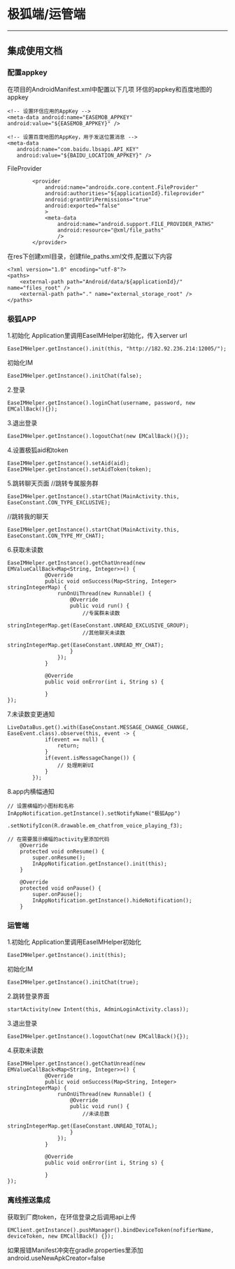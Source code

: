 # 极狐端/运管端
--------
## 集成使用文档

### 配置appkey
在项目的AndroidManifest.xml中配置以下几项
环信的appkey和百度地图的appkey
```
<!-- 设置环信应用的AppKey -->
<meta-data android:name="EASEMOB_APPKEY"  android:value="${EASEMOB_APPKEY}" />

<!-- 设置百度地图的AppKey，用于发送位置消息 -->
<meta-data
   android:name="com.baidu.lbsapi.API_KEY"
   android:value="${BAIDU_LOCATION_APPKEY}" />
```   

 FileProvider
```
        <provider
            android:name="androidx.core.content.FileProvider"
            android:authorities="${applicationId}.fileprovider"
            android:grantUriPermissions="true"
            android:exported="false"
            >
            <meta-data
                android:name="android.support.FILE_PROVIDER_PATHS"
                android:resource="@xml/file_paths"
                />
        </provider>
```
在res下创建xml目录，创建file_paths.xml文件,配置以下内容
```
<?xml version="1.0" encoding="utf-8"?>
<paths>
    <external-path path="Android/data/${applicationId}/" name="files_root" />
    <external-path path="." name="external_storage_root" />
</paths>
```

### 极狐APP
1.初始化
Application里调用EaseIMHelper初始化，传入server url
```
EaseIMHelper.getInstance().init(this, "http://182.92.236.214:12005/");
```

初始化IM
```
EaseIMHelper.getInstance().initChat(false);
```

2.登录
```
EaseIMHelper.getInstance().loginChat(username, password, new EMCallBack(){});
```

3.退出登录
```
EaseIMHelper.getInstance().logoutChat(new EMCallBack(){});
```

4.设置极狐aid和token
```
EaseIMHelper.getInstance().setAid(aid);
EaseIMHelper.getInstance().setAidToken(token);
```

5.跳转聊天页面
//跳转专属服务群
```
EaseIMHelper.getInstance().startChat(MainActivity.this, EaseConstant.CON_TYPE_EXCLUSIVE);
```

//跳转我的聊天
```
EaseIMHelper.getInstance().startChat(MainActivity.this, EaseConstant.CON_TYPE_MY_CHAT);
```

6.获取未读数
```
EaseIMHelper.getInstance().getChatUnread(new EMValueCallBack<Map<String, Integer>>() {
	        @Override
            public void onSuccess(Map<String, Integer> stringIntegerMap) {
                runOnUiThread(new Runnable() {
                    @Override
                    public void run() {
                    	//专属群未读数
                        stringIntegerMap.get(EaseConstant.UNREAD_EXCLUSIVE_GROUP);
                        //其他聊天未读数
                        stringIntegerMap.get(EaseConstant.UNREAD_MY_CHAT);
                    }
                });
            }

            @Override
            public void onError(int i, String s) {

            }
});
```

7.未读数变更通知
```
LiveDataBus.get().with(EaseConstant.MESSAGE_CHANGE_CHANGE, EaseEvent.class).observe(this, event -> {
            if(event == null) {
                return;
            }
            if(event.isMessageChange()) {
                // 处理刷新UI
            }
        });
```

8.app内横幅通知
```
// 设置横幅的小图标和名称
InAppNotification.getInstance().setNotifyName("极狐App")
                .setNotifyIcon(R.drawable.em_chatfrom_voice_playing_f3);

// 在需要展示横幅的activity里添加代码
    @Override
    protected void onResume() {
        super.onResume();
        InAppNotification.getInstance().init(this);
    }

    @Override
    protected void onPause() {
        super.onPause();
        InAppNotification.getInstance().hideNotification();
    }
```

### 运管端
1.初始化
Application里调用EaseIMHelper初始化
```
EaseIMHelper.getInstance().init(this);
```

初始化IM
```
EaseIMHelper.getInstance().initChat(true);
```

2.跳转登录界面
```
startActivity(new Intent(this, AdminLoginActivity.class));
```

3.退出登录
```
EaseIMHelper.getInstance().logoutChat(new EMCallBack(){});
```
4.获取未读数
```
EaseIMHelper.getInstance().getChatUnread(new EMValueCallBack<Map<String, Integer>>() {
	        @Override
            public void onSuccess(Map<String, Integer> stringIntegerMap) {
                runOnUiThread(new Runnable() {
                    @Override
                    public void run() {
                    	//未读总数
                        stringIntegerMap.get(EaseConstant.UNREAD_TOTAL);
                    }
                });
            }

            @Override
            public void onError(int i, String s) {

            }
});
```

### 离线推送集成
获取到厂商token，在环信登录之后调用api上传
```
EMClient.getInstance().pushManager().bindDeviceToken(nofifierName, deviceToken, new EMCallBack() {});
```

如果报错Manifest冲突在gradle.properties里添加
android.useNewApkCreator=false















